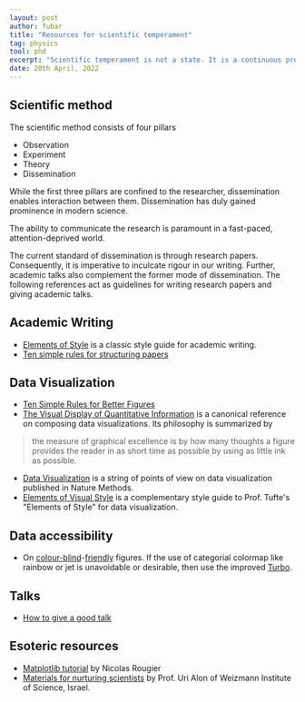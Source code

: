 ```yaml
---
layout: post
author: fubar
title: "Resources for scientific temperament"
tag: physics
tool: phd
excerpt: "Scientific temperament is not a state. It is a continuous process for aligning one's behaviour to inculcate the spirit of the scientific method. There are many aspects to this process each addressing one or more of the pillars of the scientific method. Here are some guidelines that help nurture these aspects."
date: 20th April, 2022
---
```


## Scientific method

The scientific method consists of four pillars

- Observation
- Experiment
- Theory
- Dissemination

While the first three pillars are confined to the researcher, 
dissemination enables interaction between them. 
Dissemination has duly gained prominence in modern science. 

The ability to communicate the research is paramount in a fast-paced, attention-deprived world.

The current standard of dissemination is through research papers. Consequently, 
it is imperative to inculcate rigour in our writing. 
Further, academic talks also complement the former mode of dissemination. The following references
act as guidelines for writing research papers and giving academic talks.

## Academic Writing

- [Elements of Style](https://www.google.co.in/books/edition/The_Elements_of_Style/34hCCe9wmq4C?hl=en&gbpv=1&dq=elements+of+style&printsec=frontcover) is a classic style guide for academic writing.
- [Ten simple rules for structuring papers](https://journals.plos.org/ploscompbiol/article?id=10.1371/journal.pcbi.1005619)

## Data Visualization

- [Ten Simple Rules for Better Figures](https://journals.plos.org/ploscompbiol/article?id=10.1371/journal.pcbi.1003833)
- [The Visual Display of Quantitative Information](https://www.google.co.in/books/edition/The_Visual_Display_of_Quantitative_Infor/qmjNngEACAAJ?hl=en) is a canonical reference
on composing data visualizations. Its philosophy is summarized by

> the measure of graphical excellence is by how many thoughts a figure provides the reader in as short time as possible by using as little ink as possible.

- [Data Visualization](http://blogs.nature.com/methagora/2013/07/data-visualization-points-of-view.html) is a string of points of view on data visualization published in Nature Methods.
- [Elements of Visual Style](https://www.nature.com/articles/nmeth.2444) is a complementary style guide to Prof. Tufte's "Elements of Style" for data visualization.

## Data accessibility

- On [colour-blind](https://www.nature.com/articles/d41586-021-02696-z)-[friendly](https://www.ascb.org/science-news/how-to-make-scientific-figures-accessible-to-readers-with-color-blindness/) figures. 
If the use of categorial colormap like rainbow or jet is unavoidable or desirable, then use the improved [Turbo](https://ai.googleblog.com/2019/08/turbo-improved-rainbow-colormap-for.html).

## Talks

- [How to give a good talk](https://www.cell.com/molecular-cell/fulltext/S1097-2765(09)00742-4)

## Esoteric resources

- [Matplotlib tutorial](https://github.com/rougier/matplotlib-tutorial) by Nicolas Rougier
- [Materials for nurturing scientists](https://www.weizmann.ac.il/mcb/UriAlon/materials-nurturing-scientists) by Prof. Uri Alon of Weizmann Institute of Science, Israel.